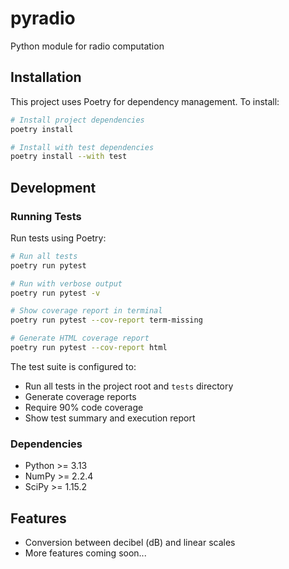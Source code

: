 # pyradio
Python module for radio computation

## Installation

This project uses Poetry for dependency management. To install:

```bash
# Install project dependencies
poetry install

# Install with test dependencies
poetry install --with test
```

## Development

### Running Tests

Run tests using Poetry:

```bash
# Run all tests
poetry run pytest

# Run with verbose output
poetry run pytest -v

# Show coverage report in terminal
poetry run pytest --cov-report term-missing

# Generate HTML coverage report
poetry run pytest --cov-report html
```

The test suite is configured to:
- Run all tests in the project root and `tests` directory
- Generate coverage reports
- Require 90% code coverage
- Show test summary and execution report

### Dependencies

- Python >= 3.13
- NumPy >= 2.2.4
- SciPy >= 1.15.2

## Features

- Conversion between decibel (dB) and linear scales
- More features coming soon...
